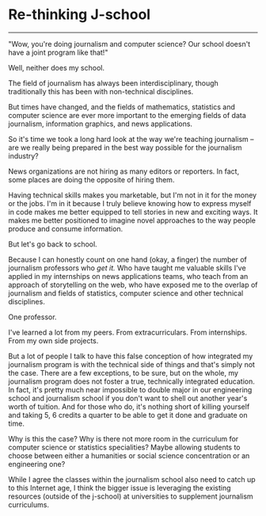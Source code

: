 # Re-thinking J-school
----------------------

"Wow, you're doing journalism and computer science? Our school doesn't have a joint program like that!"

Well, neither does my school.

The field of journalism has always been interdisciplinary, though traditionally this has been with non-technical disciplines.

But times have changed, and the fields of mathematics, statistics and computer science are ever more important to the emerging fields of data journalism, information graphics, and news applications.

So it's time we took a long hard look at the way we're teaching journalism – are we really being prepared in the best way possible for the journalism industry?

News organizations are not hiring as many editors or reporters. In fact, some places are doing the opposite of hiring them.

Having technical skills makes you marketable, but I'm not in it for the money or the jobs. I'm in it because I truly believe knowing how to express myself in code makes me better equipped to tell stories in new and exciting ways. It makes me better positioned to imagine novel approaches to the way people produce and consume information.

But let's go back to school.

Because I can honestly count on one hand (okay, a finger) the number of journalism professors who _get it._ Who have taught me valuable skills I've applied in my internships on news applications teams, who teach from an approach of storytelling on the web, who have exposed me to the overlap of journalism and fields of statistics, computer science and other technical disciplines.

One professor.

I've learned a lot from my peers. From extracurriculars. From internships. From my own side projects.

But a lot of people I talk to have this false conception of how integrated my journalism program is with the technical side of things and that's simply not the case. There are a few exceptions, to be sure, but on the whole, my journalism program does not foster a true, technically integrated education. In fact, it's pretty much near impossible to double major in our engineering school and journalism school if you don't want to shell out another year's worth of tuition. And for those who do, it's nothing short of killing yourself and taking 5, 6 credits a quarter to be able to get it done and graduate on time.

Why is this the case? Why is there not more room in the curriculum for computer science or statistics specialities? Maybe allowing students to choose between either a humanities or social science concentration or an engineering one?

While I agree the classes within the journalism school also need to catch up to this Internet age, I think the bigger issue is leveraging the existing resources (outside of the j-school) at universities to supplement journalism curriculums.